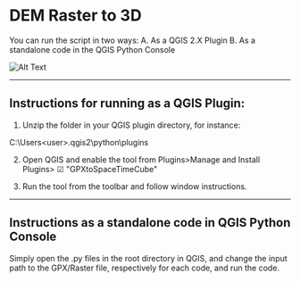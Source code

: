 # DEM Raster to 3D 

You can run the script in two ways:
A. As a QGIS 2.X Plugin
B. As a standalone code in the QGIS Python Console

![Alt Text](https://i.imgur.com/Q4tu9iq.gif)

******************************************
## Instructions for running as a QGIS Plugin:
1. Unzip the folder in your QGIS plugin directory, for instance: 

C:\Users\<user>\.qgis2\python\plugins

2. Open QGIS and enable the tool from Plugins>Manage and Install Plugins> ☑ "GPXtoSpaceTimeCube" 

3. Run the tool from the toolbar and follow window instructions. 

**************************************
## Instructions as a standalone code in QGIS Python Console

Simply open the .py files in the root directory in QGIS, and change the input path to the GPX/Raster file, respectively for each code, and run the code. 
